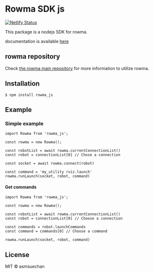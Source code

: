 # Rowma SDK js
[![Netlify Status](https://api.netlify.com/api/v1/badges/a3c89089-28b2-459f-b933-4d345e240019/deploy-status)](https://app.netlify.com/sites/upbeat-swanson-9ce1b7/deploys)

This package is a nodejs SDK for rowma.

documentation is available [here](https://upbeat-swanson-9ce1b7.netlify.com/)

## rowma repository
Check [the rowma main repository](https://github.com/asmsuechan/rowma) for more information to utilize rowma.

## Installation
```
$ npm install rowma_js
```

## Example

### Simple example
```nodejs
import Rowma from 'rowma_js';

const rowma = new Rowma();

const robotList = await rowma.currentConnectionList()
const robot = connectionList[0] // Chose a connection

const socket = await rowma.connect(robot)

const command = 'my_utility rviz.launch'
rowma.runLaunch(socket, robot, command)
```

#### Get commands
```nodejs
import Rowma from 'rowma_js';

const rowma = new Rowma();

const robotList = await rowma.currentConnectionList()
const robot = connectionList[0] // Choose a connection

const commands = robot.launchCommands
const command = commands[0] // Choose a command

rowma.runLaunch(socket, robot, command)
```

## License
MIT © asmsuechan
